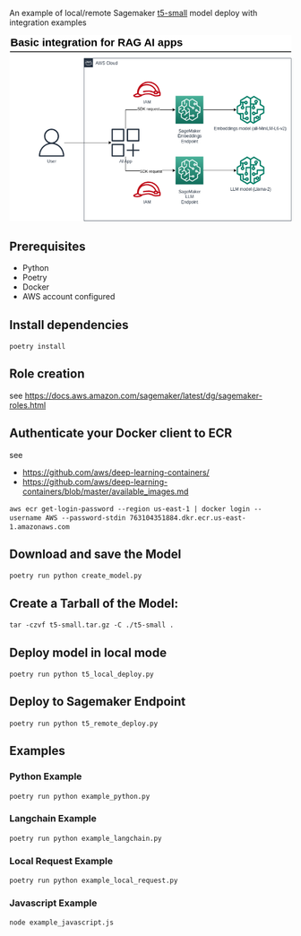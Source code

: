 An example of local/remote Sagemaker [t5-small](https://huggingface.co/t5-small) model deploy with integration examples

![img](img/Sagemaker%20integration.drawio.png)

## Prerequisites
- Python
- Poetry
- Docker
- AWS account configured

## Install dependencies

```shell
poetry install
```

## Role creation

see https://docs.aws.amazon.com/sagemaker/latest/dg/sagemaker-roles.html

## Authenticate your Docker client to ECR
see
- https://github.com/aws/deep-learning-containers/
- https://github.com/aws/deep-learning-containers/blob/master/available_images.md

```shell
aws ecr get-login-password --region us-east-1 | docker login --username AWS --password-stdin 763104351884.dkr.ecr.us-east-1.amazonaws.com
```

## Download and save the Model
```shell
poetry run python create_model.py
```

## Create a Tarball of the Model:
```shell
tar -czvf t5-small.tar.gz -C ./t5-small .
```

## Deploy model in local mode

```shell
poetry run python t5_local_deploy.py
```

## Deploy to Sagemaker Endpoint

```shell
poetry run python t5_remote_deploy.py
```

## Examples

### Python Example
```shell
poetry run python example_python.py
```

### Langchain Example
```shell
poetry run python example_langchain.py
```

### Local Request Example
```shell
poetry run python example_local_request.py
```

### Javascript Example
```shell
node example_javascript.js
```